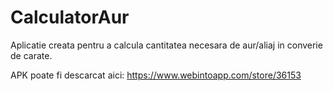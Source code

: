 # CalculatorAur
Aplicatie creata pentru a calcula cantitatea necesara de aur/aliaj in converie de carate.

APK poate fi descarcat aici: https://www.webintoapp.com/store/36153
